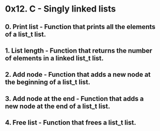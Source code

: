 # 0x12. C - Singly linked lists
## 0. Print list - Function that prints all the elements of a list_t list.
## 1. List length - Function that returns the number of elements in a linked list_t list.
## 2. Add node - Function that adds a new node at the beginning of a list_t list.
## 3. Add node at the end - Function that adds a new node at the end of a list_t list.
## 4. Free list - Function that frees a list_t list.
